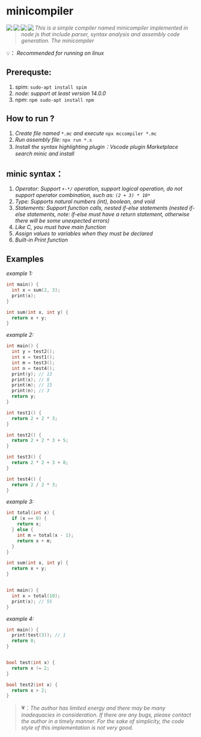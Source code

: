 # minicompiler

<center class="half"> 
  <img align="left" 		src="https://img.shields.io/github/actions/workflow/status/mingmingjiang1/minicompiler/node.js.yml" /> 
  <img align="left"  src="https://img.shields.io/badge/language-node.js-brightgreen" />    
  <img align="left" src="https://img.shields.io/badge/category-learning-yellowgreen"/>
  <img src="https://img.shields.io/badge/blog-emoer-orange" align="left" /> 
</center>



> *This is a simple compiler named minicompiler  implemented in node js that include parser, syntax analysis and assembly code generation. The minicompiler* 



💡： *Recommended for running on linux*



## Prerequste:

1. spim:  `sudo-apt install spim`
2. *node: support at least version 14.0.0*
3. npm: `npm sudo-apt install npm`




## How to run ?
1. *Create file named  `*.mc`  and execute*  ` npx mccompiler *.mc `  
2. *Run assembly file:*  ` npx run *.s ` 
3. *Install the syntax highlighting plugin：Vscode plugin Marketplace search minic and install*



## **minic syntax：**

1. *Operator: Support  `+-*/` operation, support logical operation, do not support operator combination, such as:  `(2 + 3) * 10*`*
2. *Type: Supports natural numbers (int), boolean, and void*
3. *Statements: Support function calls, nested if-else statements (nested if-else statements, note: if-else must have a return statement, otherwise there will be some unexpected errors)*
4. *Like C, you must have main function* 
5. *Assign values to variables when they must be declared*
6. *Built-in Print function*



## **Examples**

*example 1:*

```c
int main() {
  int x = sum(2, 3);
  print(x);
}

int sum(int x, int y) {
  return x + y;
}

```



*example 2:*

```c
int main() {
  int y = test2();
  int x = test1();
  int m = test3();
  int n = test4();
  print(y); // 13
  print(x); // 8
  print(m); // 15
  print(n); // 3
  return y;
}

int test1() {
  return 2 + 2 * 3;
}

int test2() {
  return 2 + 2 * 3 + 5;
}

int test3() {
  return 2 * 2 + 3 + 8;
}

int test4() {
  return 2 / 2 * 3;
}
```

*example 3:*

```c
int total(int x) {
  if (x == 0) {
    return x;
  } else {
    int m = total(x - 1);
    return x + m;
  }
}

int sum(int x, int y) {
  return x + y;
}


int main() {
  int x = total(10);
  print(x); // 55
}
```

*example 4:*

```c
int main() {
  print(test(3)); // 1
  return 0;
}


bool test(int x) {
  return x != 2;
}

bool test2(int x) {
  return x > 2;
}
```



> 💗：*The author has limited energy and there may be many inadequacies in consideration. If there are any bugs, please contact the author in a timely manner. For the sake of simplicity, the code style of this implementation is not very good.*





